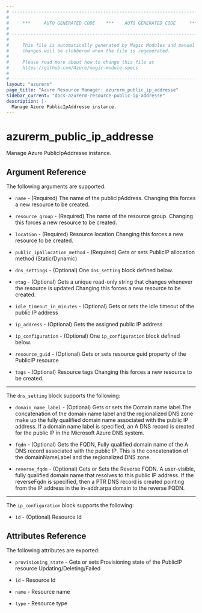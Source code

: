 ```yaml
---
# ----------------------------------------------------------------------------
#
#     ***     AUTO GENERATED CODE    ***    AUTO GENERATED CODE     ***
#
# ----------------------------------------------------------------------------
#
#     This file is automatically generated by Magic Modules and manual
#     changes will be clobbered when the file is regenerated.
#
#     Please read more about how to change this file at
#     https://github.com/Azure/magic-module-specs
#
# ----------------------------------------------------------------------------
layout: "azurerm"
page_title: "Azure Resource Manager: azurerm_public_ip_addresse"
sidebar_current: "docs-azurerm-resource-public-ip-addresse"
description: |-
  Manage Azure PublicIpAddresse instance.
---
```


# azurerm_public_ip_addresse

Manage Azure PublicIpAddresse instance.


## Argument Reference

The following arguments are supported:

* `name` - (Required) The name of the publicIpAddress. Changing this forces a new resource to be created.

* `resource_group` - (Required) The name of the resource group. Changing this forces a new resource to be created.

* `location` - (Required) Resource location Changing this forces a new resource to be created.

* `public_ipallocation_method` - (Required) Gets or sets PublicIP allocation method (Static/Dynamic)

* `dns_settings` - (Optional) One `dns_setting` block defined below.

* `etag` - (Optional) Gets a unique read-only string that changes whenever the resource is updated Changing this forces a new resource to be created.

* `idle_timeout_in_minutes` - (Optional) Gets or sets the idle timeout of the public IP address

* `ip_address` - (Optional) Gets the assigned public IP address

* `ip_configuration` - (Optional) One `ip_configuration` block defined below.

* `resource_guid` - (Optional) Gets or sets resource guid property of the PublicIP resource

* `tags` - (Optional) Resource tags Changing this forces a new resource to be created.

---

The `dns_setting` block supports the following:

* `domain_name_label` - (Optional) Gets or sets the Domain name label.The concatenation of the domain name label and the regionalized DNS zone make up the fully qualified domain name associated with the public IP address. If a domain name label is specified, an A DNS record is created for the public IP in the Microsoft Azure DNS system.

* `fqdn` - (Optional) Gets the FQDN, Fully qualified domain name of the A DNS record associated with the public IP. This is the concatenation of the domainNameLabel and the regionalized DNS zone.

* `reverse_fqdn` - (Optional) Gets or Sets the Reverse FQDN. A user-visible, fully qualified domain name that resolves to this public IP address. If the reverseFqdn is specified, then a PTR DNS record is created pointing from the IP address in the in-addr.arpa domain to the reverse FQDN.

---

The `ip_configuration` block supports the following:

* `id` - (Optional) Resource Id

## Attributes Reference

The following attributes are exported:

* `provisioning_state` - Gets or sets Provisioning state of the PublicIP resource Updating/Deleting/Failed

* `id` - Resource Id

* `name` - Resource name

* `type` - Resource type
